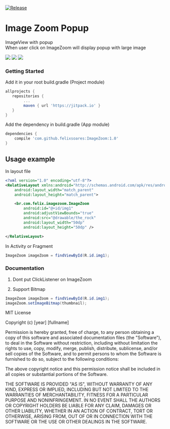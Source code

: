[![Release]( https://img.shields.io/badge/Release-v1.0-blue.svg?style=flat )]( https://jitpack.io/#felixsoares/ImageZoom/ )

# Image Zoom Popup

ImageView with popup <br/>
When user click on ImageZoom will display popup with large image

![](https://image.ibb.co/jhVQgm/img1.jpg) ![](https://image.ibb.co/e5V2SR/img2.jpg) ![](https://image.ibb.co/n5f2SR/img3.jpg)

### Getting Started

Add it in your root build.gradle (Project module)

```gradle
allprojects {
   repositories {
        ...
        maven { url 'https://jitpack.io' }
   }
}
```

Add the dependency in build.gradle (App module)

```gradle
dependencies {
	compile 'com.github.felixsoares:ImageZoom:1.0'
}
```

## Usage example

In layout file

```xml
<?xml version="1.0" encoding="utf-8"?>
<RelativeLayout xmlns:android="http://schemas.android.com/apk/res/android"
    android:layout_width="match_parent"
    android:layout_height="match_parent">

    <br.com.felix.imagezoom.ImageZoom
		android:id="@+id/img1"
		android:adjustViewBounds="true"
		android:src="@drawable/the_rock"
		android:layout_width="50dp"
		android:layout_height="50dp" />

</RelativeLayout>
```

In Activity or Fragment

```java
ImageZoom imageZoom = findViewById(R.id.img1);
```

### Documentation

1) Dont put ClickListener on ImageZoom

2) Support Bitmap

```java
ImageZoom imageZoom = findViewById(R.id.img1);
imageZoom.setImageBitmap(thumbnail);
```

MIT License

Copyright (c) [year] [fullname]

Permission is hereby granted, free of charge, to any person obtaining a copy
of this software and associated documentation files (the "Software"), to deal
in the Software without restriction, including without limitation the rights
to use, copy, modify, merge, publish, distribute, sublicense, and/or sell
copies of the Software, and to permit persons to whom the Software is
furnished to do so, subject to the following conditions:

The above copyright notice and this permission notice shall be included in all
copies or substantial portions of the Software.

THE SOFTWARE IS PROVIDED "AS IS", WITHOUT WARRANTY OF ANY KIND, EXPRESS OR
IMPLIED, INCLUDING BUT NOT LIMITED TO THE WARRANTIES OF MERCHANTABILITY,
FITNESS FOR A PARTICULAR PURPOSE AND NONINFRINGEMENT. IN NO EVENT SHALL THE
AUTHORS OR COPYRIGHT HOLDERS BE LIABLE FOR ANY CLAIM, DAMAGES OR OTHER
LIABILITY, WHETHER IN AN ACTION OF CONTRACT, TORT OR OTHERWISE, ARISING FROM,
OUT OF OR IN CONNECTION WITH THE SOFTWARE OR THE USE OR OTHER DEALINGS IN THE
SOFTWARE.
